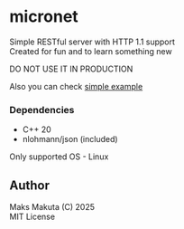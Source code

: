 # micronet

 Simple RESTful server with HTTP 1.1 support  
 Created for fun and to learn something new  
 
 DO NOT USE IT IN PRODUCTION

 Also you can check [simple example](./example/readme.md)
 
### Dependencies 

 - C++ 20
 - nlohmann/json (included)

 Only supported OS - Linux
 
## Author
 Maks Makuta (C) 2025  
 MIT License